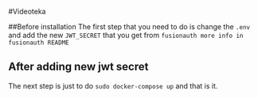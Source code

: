 #Videoteka 

##Before installation
The first step that you need to do is change the ```.env``` and add the new ```JWT_SECRET``` that you get 
from ```fusionauth more info in fusionauth README```

## After adding new jwt secret
The next step is just to do ```sudo docker-compose up``` and that is it.
